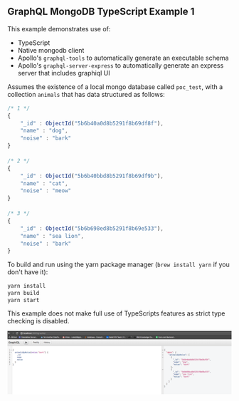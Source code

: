 ## GraphQL MongoDB TypeScript Example 1

This example demonstrates use of:
* TypeScript
* Native mongodb client
* Apollo's `graphql-tools` to automatically generate an executable schema
* Apollo's `graphql-server-express` to automatically generate an express server that includes graphiql UI 

Assumes the existence of a local mongo database called `poc_test`, with a collection `animals` that has data structured as follows:

```javascript
/* 1 */
{
    "_id" : ObjectId("5b6b40a0d8b5291f8b69df8f"),
    "name" : "dog",
    "noise" : "bark"
}

/* 2 */
{
    "_id" : ObjectId("5b6b40bbd8b5291f8b69df9b"),
    "name" : "cat",
    "noise" : "meow"
}

/* 3 */
{
    "_id" : ObjectId("5b6b698ed8b5291f8b69e533"),
    "name" : "sea lion",
    "noise" : "bark"
}
```

To build and run using the yarn package manager (`brew install yarn` if you don't have it):

```
yarn install
yarn build
yarn start
```

This example does not make full use of TypeScripts features as strict type checking is disabled.

![screenshot of graphiql ui](./screenshot.png)
